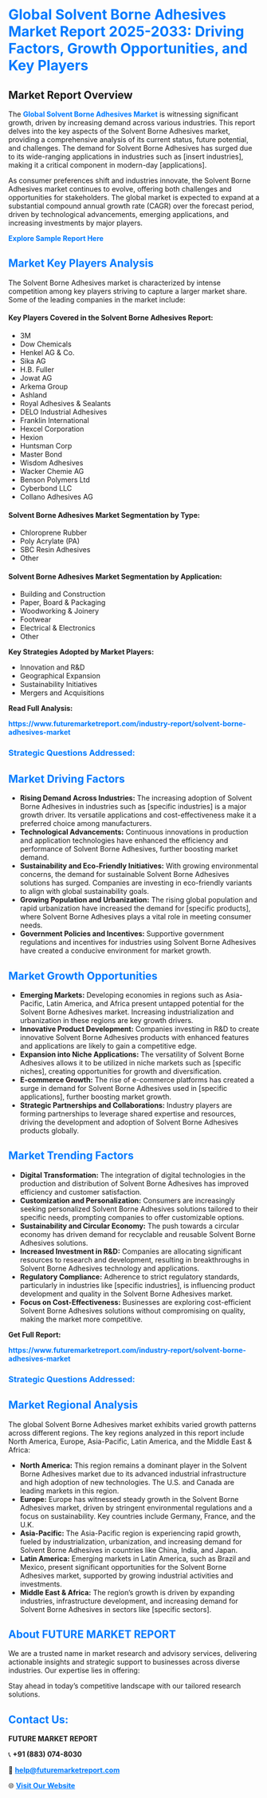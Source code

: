 <h1 style="color: #007BFF;">Global Solvent Borne Adhesives Market Report 2025-2033: Driving Factors, Growth Opportunities, and Key Players</h1>

<section id="overview">
<h2>Market Report Overview</h2>
<p>The <a href="https://www.futuremarketreport.com/industry-report/solvent-borne-adhesives-market" style="color: #007BFF; text-decoration: none;"><strong>Global Solvent Borne Adhesives Market</strong></a> is witnessing significant growth, driven by increasing demand across various industries. This report delves into the key aspects of the Solvent Borne Adhesives market, providing a comprehensive analysis of its current status, future potential, and challenges. The demand for Solvent Borne Adhesives has surged due to its wide-ranging applications in industries such as [insert industries], making it a critical component in modern-day [applications].</p>
<p>As consumer preferences shift and industries innovate, the Solvent Borne Adhesives market continues to evolve, offering both challenges and opportunities for stakeholders. The global market is expected to expand at a substantial compound annual growth rate (CAGR) over the forecast period, driven by technological advancements, emerging applications, and increasing investments by major players.</p>
</section>

<section id="overview">
<p><a href="https://www.futuremarketreport.com/request-sample/reportId=101961" style="color: #007BFF; text-decoration: none;"><strong>Explore Sample Report Here</strong></a></p>
</section>

<section id="key-players">
<h2 style="color: #007BFF;">Market Key Players Analysis</h2>
<p>The Solvent Borne Adhesives market is characterized by intense competition among key players striving to capture a larger market share. Some of the leading companies in the market include:</p>
<h4>Key Players Covered in the Solvent Borne Adhesives Report:</h4>
<ul><li>3M</li><li>Dow Chemicals</li><li>Henkel AG &amp; Co.</li><li>Sika AG</li><li>H.B. Fuller</li><li>Jowat AG</li><li>Arkema Group</li><li>Ashland</li><li>Royal Adhesives &amp; Sealants</li><li>DELO Industrial Adhesives</li><li>Franklin International</li><li>Hexcel Corporation</li><li>Hexion</li><li>Huntsman Corp</li><li>Master Bond</li><li>Wisdom Adhesives</li><li>Wacker Chemie AG</li><li>Benson Polymers Ltd</li><li>Cyberbond LLC</li><li>Collano Adhesives AG</li></ul>
<h4>Solvent Borne Adhesives Market Segmentation by Type:</h4>
<ul><li>Chloroprene Rubber</li><li>Poly Acrylate (PA)</li><li>SBC Resin Adhesives</li><li>Other</li></ul>

<h4>Solvent Borne Adhesives Market Segmentation by Application:</h4>
<ul><li>Building and Construction</li><li>Paper, Board &amp; Packaging</li><li>Woodworking &amp; Joinery</li><li>Footwear</li><li>Electrical &amp; Electronics</li><li>Other</li></ul>
<p><strong>Key Strategies Adopted by Market Players:</strong></p>
<ul>
<li>Innovation and R&D</li>
<li>Geographical Expansion</li>
<li>Sustainability Initiatives</li>
<li>Mergers and Acquisitions</li>
</ul>
</section>

<section>
<p><strong>Read Full Analysis: </strong></p><a href="https://www.futuremarketreport.com/industry-report/solvent-borne-adhesives-market" style="color: #007BFF; text-decoration: none;"><strong>https://www.futuremarketreport.com/industry-report/solvent-borne-adhesives-market</strong></a>
<h3 style="color: #007BFF;">Strategic Questions Addressed:</h3>
</section>

<section id="driving-factors">
<h2 style="color: #007BFF;">Market Driving Factors</h2>
<ul>
<li><strong>Rising Demand Across Industries:</strong> The increasing adoption of Solvent Borne Adhesives in industries such as [specific industries] is a major growth driver. Its versatile applications and cost-effectiveness make it a preferred choice among manufacturers.</li>
<li><strong>Technological Advancements:</strong> Continuous innovations in production and application technologies have enhanced the efficiency and performance of Solvent Borne Adhesives, further boosting market demand.</li>
<li><strong>Sustainability and Eco-Friendly Initiatives:</strong> With growing environmental concerns, the demand for sustainable Solvent Borne Adhesives solutions has surged. Companies are investing in eco-friendly variants to align with global sustainability goals.</li>
<li><strong>Growing Population and Urbanization:</strong> The rising global population and rapid urbanization have increased the demand for [specific products], where Solvent Borne Adhesives plays a vital role in meeting consumer needs.</li>
<li><strong>Government Policies and Incentives:</strong> Supportive government regulations and incentives for industries using Solvent Borne Adhesives have created a conducive environment for market growth.</li>
</ul>
</section>

<section id="growth-opportunities">
<h2 style="color: #007BFF;">Market Growth Opportunities</h2>
<ul>
<li><strong>Emerging Markets:</strong> Developing economies in regions such as Asia-Pacific, Latin America, and Africa present untapped potential for the Solvent Borne Adhesives market. Increasing industrialization and urbanization in these regions are key growth drivers.</li>
<li><strong>Innovative Product Development:</strong> Companies investing in R&D to create innovative Solvent Borne Adhesives products with enhanced features and applications are likely to gain a competitive edge.</li>
<li><strong>Expansion into Niche Applications:</strong> The versatility of Solvent Borne Adhesives allows it to be utilized in niche markets such as [specific niches], creating opportunities for growth and diversification.</li>
<li><strong>E-commerce Growth:</strong> The rise of e-commerce platforms has created a surge in demand for Solvent Borne Adhesives used in [specific applications], further boosting market growth.</li>
<li><strong>Strategic Partnerships and Collaborations:</strong> Industry players are forming partnerships to leverage shared expertise and resources, driving the development and adoption of Solvent Borne Adhesives products globally.</li>
</ul>
</section>

<section id="trending-factors">
<h2 style="color: #007BFF;">Market Trending Factors</h2>
<ul>
<li><strong>Digital Transformation:</strong> The integration of digital technologies in the production and distribution of Solvent Borne Adhesives has improved efficiency and customer satisfaction.</li>
<li><strong>Customization and Personalization:</strong> Consumers are increasingly seeking personalized Solvent Borne Adhesives solutions tailored to their specific needs, prompting companies to offer customizable options.</li>
<li><strong>Sustainability and Circular Economy:</strong> The push towards a circular economy has driven demand for recyclable and reusable Solvent Borne Adhesives solutions.</li>
<li><strong>Increased Investment in R&D:</strong> Companies are allocating significant resources to research and development, resulting in breakthroughs in Solvent Borne Adhesives technology and applications.</li>
<li><strong>Regulatory Compliance:</strong> Adherence to strict regulatory standards, particularly in industries like [specific industries], is influencing product development and quality in the Solvent Borne Adhesives market.</li>
<li><strong>Focus on Cost-Effectiveness:</strong> Businesses are exploring cost-efficient Solvent Borne Adhesives solutions without compromising on quality, making the market more competitive.</li>
</ul>
</section>

<section>
<p><strong>Get Full Report: </strong></p><a href="https://www.futuremarketreport.com/industry-report/solvent-borne-adhesives-market" style="color: #007BFF; text-decoration: none;"><strong>https://www.futuremarketreport.com/industry-report/solvent-borne-adhesives-market</strong></a>
<h3 style="color: #007BFF;">Strategic Questions Addressed:</h3>
</section>


<section id="regional-analysis">
<h2 style="color: #007BFF;">Market Regional Analysis</h2>
<p>The global Solvent Borne Adhesives market exhibits varied growth patterns across different regions. The key regions analyzed in this report include North America, Europe, Asia-Pacific, Latin America, and the Middle East & Africa:</p>
<ul>
<li><strong>North America:</strong> This region remains a dominant player in the Solvent Borne Adhesives market due to its advanced industrial infrastructure and high adoption of new technologies. The U.S. and Canada are leading markets in this region.</li>
<li><strong>Europe:</strong> Europe has witnessed steady growth in the Solvent Borne Adhesives market, driven by stringent environmental regulations and a focus on sustainability. Key countries include Germany, France, and the U.K.</li>
<li><strong>Asia-Pacific:</strong> The Asia-Pacific region is experiencing rapid growth, fueled by industrialization, urbanization, and increasing demand for Solvent Borne Adhesives in countries like China, India, and Japan.</li>
<li><strong>Latin America:</strong> Emerging markets in Latin America, such as Brazil and Mexico, present significant opportunities for the Solvent Borne Adhesives market, supported by growing industrial activities and investments.</li>
<li><strong>Middle East & Africa:</strong> The region’s growth is driven by expanding industries, infrastructure development, and increasing demand for Solvent Borne Adhesives in sectors like [specific sectors].</li>
</ul>
</section>

<footer>
<h2 style="color: #007BFF;">About FUTURE MARKET REPORT</h2>
<p>We are a trusted name in market research and advisory services, delivering actionable insights and strategic support to businesses across diverse industries. Our expertise lies in offering:</p>

<p>Stay ahead in today’s competitive landscape with our tailored research solutions.</p>

<h2 style="color: #007BFF;">Contact Us:</h2>
<p><strong>FUTURE MARKET REPORT</strong></p>
<p>📞 <strong>+91 (883) 074-8030</strong></p>
<p>📧 <strong><a href="mailto:help@futuremarketreport.com" style="color: #007BFF;">help@futuremarketreport.com</a></strong></p>
<p>🌐 <strong><a href="https://www.futuremarketreport.com/" style="color: #007BFF;">Visit Our Website</a></strong></p>
</footer>
